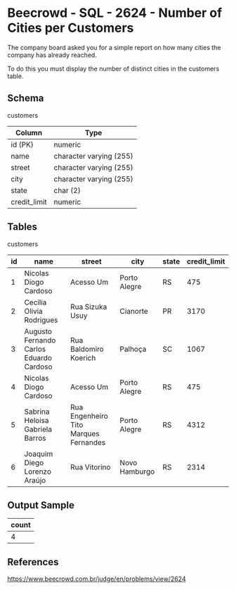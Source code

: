 # Beecrowd - SQL - 2624 - Number of Cities per Customers

The company board asked you for a simple report on how many cities the company has already reached.

To do this you must display the number of distinct cities in the customers table.

## Schema

customers

| Column       | Type                    |
|--------------|-------------------------|
| id (PK)      | numeric                 |
| name         | character varying (255) |
| street       | character varying (255) |
| city         | character varying (255) |
| state        | char (2)                |
| credit_limit | numeric                 |


## Tables

customers

| id  | name                                    | street                                | city          | state | credit_limit |
|-----|-----------------------------------------|---------------------------------------|---------------|-------|--------------|
| 1   | Nicolas Diogo Cardoso                   | Acesso Um                             | Porto Alegre  | RS    | 475          |
| 2   | Cecília Olivia Rodrigues                | Rua Sizuka Usuy                       | Cianorte      | PR    | 3170         |
| 3   | Augusto Fernando Carlos Eduardo Cardoso | Rua Baldomiro Koerich                 | Palhoça       | SC    | 1067         |
| 4   | Nicolas Diogo Cardoso                   | Acesso Um                             | Porto Alegre  | RS    | 475          |
| 5   | Sabrina Heloisa Gabriela Barros         | Rua Engenheiro Tito Marques Fernandes | Porto Alegre  | RS    | 4312         |
| 6   | Joaquim Diego Lorenzo Araújo            | Rua Vitorino                          | Novo Hamburgo | RS    | 2314         |


## Output Sample

| count |
|-------|
| 4     |


## References
https://www.beecrowd.com.br/judge/en/problems/view/2624